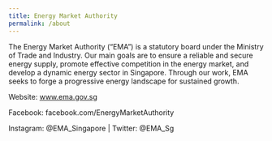 ```yaml
---
title: Energy Market Authority
permalink: /about
---
```

The Energy Market Authority (“EMA”) is a statutory board under the Ministry of Trade and Industry. Our main goals are to ensure a reliable and secure energy supply, promote effective competition in the energy market, and develop a dynamic energy sector in Singapore. Through our work, EMA seeks to forge a progressive energy landscape for sustained growth.

Website: www.ema.gov.sg

Facebook: facebook.com/EnergyMarketAuthority

Instagram: @EMA_Singapore | Twitter: @EMA_Sg